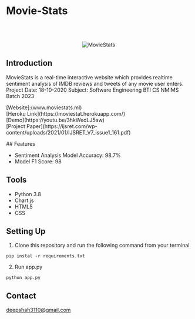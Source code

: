 # Movie-Stats

<br />
<br />


<p align="center">
    <img src="https://i.imgur.com/SJYUY3o.jpeg" alt="MovieStats" height="">
  </a>
</p>


<!-- DOCUMENTATION -->
## Introduction

MovieStats is a real-time interactive website which provides realtime sentiment analysis of IMDB reviews and tweets of any movie user enters.
Project Date: 18-10-2020
Subject: Software Engineering BTI CS NMIMS Batch 2023
<dl>
  <dt>[Website]:(www.moviestats.ml)</dt>
  <dt>[Heroku Link](https://moviestat.herokuapp.com/)</dt>
  <dt>[Demo](https://youtu.be/3hkWedLJ5aw)</dt>
  <dt>[Project Paper](https://ijsret.com/wp-content/uploads/2021/01/IJSRET_V7_issue1_161.pdf)</dt>


</dl>
## Features
<ul>  
<li>Sentiment Analysis Model Accuracy: 98.7%</li>  
<li>Model F1 Score: 98</li>  

</ul>

## Tools
<ul>  
<li>Python 3.8</li>  
<li>Chart.js</li>  
<li>HTML5</li>  
<li>CSS</li>  
</ul>




## Setting Up


1. Clone this repository and run the following command from your terminal

```
pip instal -r requirements.txt
```

2. Run app.py
```
python app.py
```


<!-- CONTACT -->
## Contact
deepshah3110@gmail.com
